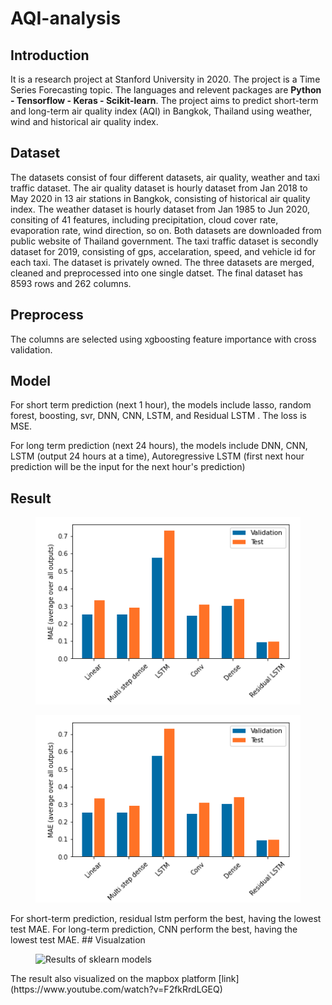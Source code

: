# AQI-analysis
## Introduction
It is a research project at Stanford University in 2020. The project is a Time Series Forecasting topic. The languages and relevent packages are **Python - Tensorflow - Keras - Scikit-learn**. The project aims to predict short-term and long-term air quality index (AQI) in Bangkok, Thailand using weather, wind and historical air quality index. 
## Dataset
The datasets consist of four different datasets, air quality, weather and taxi traffic dataset. The air quality dataset is hourly dataset from Jan 2018 to May 2020 in 13 air stations in Bangkok, consisting of historical air quality index. The weather dataset is hourly dataset from Jan 1985 to Jun 2020, consiting of 41 features, including precipitation, cloud cover rate, evaporation rate, wind direction, so on. Both datasets are downloaded from public website of Thailand government. The taxi traffic dataset is secondly dataset for 2019, consisting of gps, accelaration, speed, and vehicle id for each taxi. The dataset is privately owned. The three datasets are merged, cleaned and preprocessed into one single datset. The final dataset has 8593 rows and 262 columns.
## Preprocess
The columns are selected using xgboosting feature importance with cross validation.
## Model
For short term prediction (next 1 hour), the models include lasso, random forest, boosting, svr, DNN, CNN, LSTM, and Residual LSTM . The loss is MSE. 

For long term prediction (next 24 hours), the models include DNN, CNN, LSTM (output 24 hours at a time), Autoregressive LSTM (first next hour prediction will be the input for the next hour's prediction)
## Result
<figure>
  <img 
  src="results/short_term_mae.png" 
  alt="Results of sklearn models" 
  width="600" height="300">
</figure>
<figure>
  <img 
  src="results/short_term_mae.png" 
  alt="Results of sklearn models" 
  width="600" height="300">
</figure>
For short-term prediction, residual lstm perform the best, having the lowest test MAE. For long-term prediction, CNN perform the best, having the lowest test MAE. 
## Visualzation
<figure>
  <img 
  src="results/mapbox.png" 
  alt="Results of sklearn models" 
  width="600" height="300">
</figure>
The result also visualized on the mapbox platform [link](https://www.youtube.com/watch?v=F2fkRrdLGEQ)
